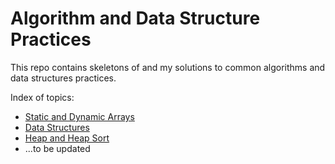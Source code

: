 # Algorithm and Data Structure Practices

This repo contains skeletons of and my solutions to common algorithms and data structures practices.

Index of topics: 
* [Static and Dynamic Arrays](https://github.com/amyamyx/Algorithms-and-Data-Structure/tree/master/dynamic_array)
* [Data Structures](https://github.com/amyamyx/Algorithms-and-Data-Structure/tree/master/data_structures)
* [Heap and Heap Sort](https://github.com/amyamyx/Algorithms-and-Data-Structure/tree/master/heap_and_heapsort)
* ...to be updated

